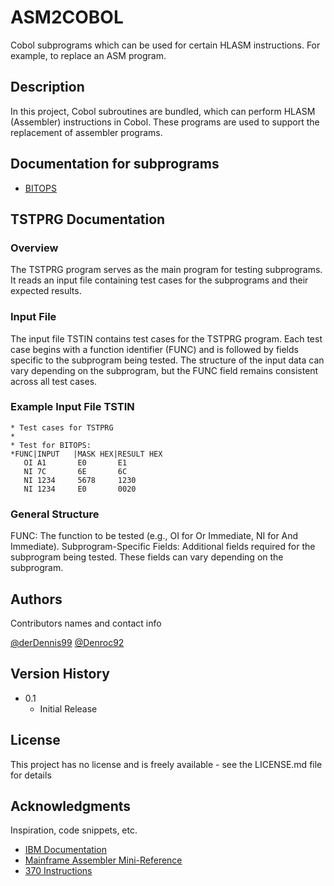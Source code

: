 # ASM2COBOL

Cobol subprograms which can be used for certain HLASM instructions. For example, to replace an ASM program.

## Description

In this project, Cobol subroutines are bundled, which can perform HLASM (Assembler) instructions in Cobol. These programs are used to support the replacement of assembler programs.

## Documentation for subprograms
- [BITOPS](https://github.com/derDennis99/ASM2COBOL/tree/main/BITOPS)

## TSTPRG Documentation
### Overview
The TSTPRG program serves as the main program for testing subprograms. It reads an input file containing test cases for the subprograms and their expected results.

### Input File
The input file TSTIN contains test cases for the TSTPRG program. Each test case begins with a function identifier (FUNC) and is followed by fields specific to the subprogram being tested. The structure of the input data can vary depending on the subprogram, but the FUNC field remains consistent across all test cases.

### Example Input File TSTIN
```
* Test cases for TSTPRG
*
* Test for BITOPS:
*FUNC|INPUT   |MASK HEX|RESULT HEX
   OI A1       E0       E1
   NI 7C       6E       6C
   NI 1234     5678     1230
   NI 1234     E0       0020
```

### General Structure
FUNC: The function to be tested (e.g., OI for Or Immediate, NI for And Immediate).
Subprogram-Specific Fields: Additional fields required for the subprogram being tested. These fields can vary depending on the subprogram.

## Authors

Contributors names and contact info

[@derDennis99](https://github.com/derDennis99)
[@Denroc92](https://github.com/Denroc92)

## Version History

* 0.1
    * Initial Release

## License

This project has no license and is freely available - see the LICENSE.md file for details

## Acknowledgments

Inspiration, code snippets, etc.
* [IBM Documentation](https://www.ibm.com/docs/en)
* [Mainframe Assembler Mini-Reference](https://geraldine.fjfi.cvut.cz/~oberhuber/data/mainframe/prezentace/pmf/hlasmref.pdf)
* [370 Instructions](http://www.simotime.com/asmins01.htm)
